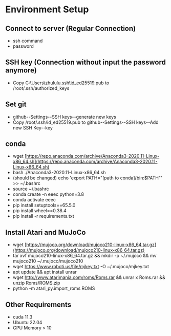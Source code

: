 
# Environment Setup

## Connect to server (Regular Connection)

* ssh command
* password

## SSH key (Connection without input the password anymore)

* Copy C:\Users\zhululu\.ssh\id_ed25519.pub to /root/.ssh/authorized_keys

## Set git

* github--Settings--SSH keys--generate new keys
* Copy /root/.ssh/id_ed25519.pub to github--Settings--SSH keys--Add new SSH Key--key

##  conda

* wget  [https://repo.anaconda.com/archive/Anaconda3-2020.11-Linux-x86_64.sh](https://repo.anaconda.com/archive/Anaconda3-2020.11-Linux-x86_64.sh)
* bash ./Anaconda3-2020.11-Linux-x86_64.sh
* (should be changed) echo 'export PATH="[path to conda]/bin:$PATH"' >> ~/.bashrc
* source ~/.bashrc
* conda create -n eeec  python=3.8
* conda activate eeec
* pip install setuptools==65.5.0
* pip install wheel==0.38.4
* pip install -r requirements.txt

  

##  Install Atari and MuJoCo
* wget  [https://mujoco.org/download/mujoco210-linux-x86_64.tar.gz](https://mujoco.org/download/mujoco210-linux-x86_64.tar.gz)
* tar xvf mujoco210-linux-x86_64.tar.gz && mkdir -p ~/.mujoco && mv mujoco210 ~/.mujoco/mujoco210
* wget https://www.roboti.us/file/mjkey.txt -O ~/.mujoco/mjkey.txt
* apt update && apt install unrar
* wget http://www.atarimania.com/roms/Roms.rar && unrar x Roms.rar && unzip Roms/ROMS.zip
* python -m atari_py.import_roms ROMS

## Other Requirements
* cuda 11.3
* Ubuntu 22.04
* GPU Memory > 10
